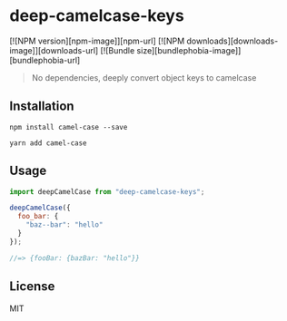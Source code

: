 # deep-camelcase-keys

[![NPM version][npm-image]][npm-url]
[![NPM downloads][downloads-image]][downloads-url]
[![Bundle size][bundlephobia-image]][bundlephobia-url]

> No dependencies, deeply convert object keys to camelcase

## Installation

```
npm install camel-case --save
```

```
yarn add camel-case
```

## Usage

```js
import deepCamelCase from "deep-camelcase-keys";

deepCamelCase({
  foo_bar: {
    "baz--bar": "hello"
  }
});

//=> {fooBar: {bazBar: "hello"}}
```

## License

MIT
